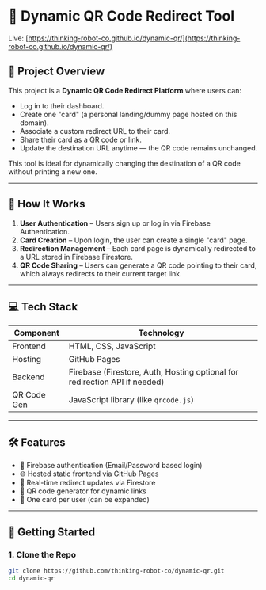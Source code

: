 # 🔗 Dynamic QR Code Redirect Tool  
Live: [https://thinking-robot-co.github.io/dynamic-qr/](https://thinking-robot-co.github.io/dynamic-qr/)

## 📌 Project Overview

This project is a **Dynamic QR Code Redirect Platform** where users can:

- Log in to their dashboard.
- Create one "card" (a personal landing/dummy page hosted on this domain).
- Associate a custom redirect URL to their card.
- Share their card as a QR code or link.
- Update the destination URL anytime — the QR code remains unchanged.

This tool is ideal for dynamically changing the destination of a QR code without printing a new one.

---

## 🧠 How It Works

1. **User Authentication** – Users sign up or log in via Firebase Authentication.
2. **Card Creation** – Upon login, the user can create a single "card" page.
3. **Redirection Management** – Each card page is dynamically redirected to a URL stored in Firebase Firestore.
4. **QR Code Sharing** – Users can generate a QR code pointing to their card, which always redirects to their current target link.

---

## 💻 Tech Stack

| Component       | Technology        |
|----------------|-------------------|
| Frontend       | HTML, CSS, JavaScript |
| Hosting        | GitHub Pages       |
| Backend        | Firebase (Firestore, Auth, Hosting optional for redirection API if needed) |
| QR Code Gen    | JavaScript library (like `qrcode.js`) |

---

## 🛠 Features

- 🔐 Firebase authentication (Email/Password based login)
- 🌐 Hosted static frontend via GitHub Pages
- 🔄 Real-time redirect updates via Firestore
- 📱 QR code generator for dynamic links
- 👤 One card per user (can be expanded)

---

## 🚀 Getting Started

### 1. Clone the Repo
```bash
git clone https://github.com/thinking-robot-co/dynamic-qr.git
cd dynamic-qr
